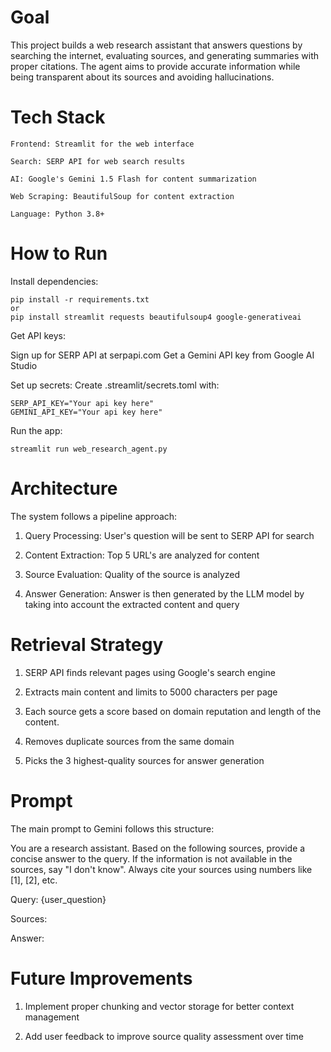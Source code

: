 # Goal

This project builds a web research assistant that answers questions by searching the internet, evaluating sources, and generating summaries with proper citations. The agent aims to provide accurate information while being transparent about its sources and avoiding hallucinations.

# Tech Stack

    Frontend: Streamlit for the web interface

    Search: SERP API for web search results

    AI: Google's Gemini 1.5 Flash for content summarization

    Web Scraping: BeautifulSoup for content extraction

    Language: Python 3.8+

# How to Run

Install dependencies:
    

    pip install -r requirements.txt 
    or 
    pip install streamlit requests beautifulsoup4 google-generativeai

Get API keys:

Sign up for SERP API at serpapi.com
Get a Gemini API key from Google AI Studio

Set up secrets:
Create .streamlit/secrets.toml with:

    SERP_API_KEY="Your api key here"
    GEMINI_API_KEY="Your api key here"
    
Run the app:
    

    streamlit run web_research_agent.py



# Architecture
The system follows a pipeline approach:

1. Query Processing: User's question will be sent to SERP API for search

2. Content Extraction: Top 5 URL's are analyzed for content

3. Source Evaluation: Quality of the source is analyzed

4. Answer Generation: Answer is then generated by the LLM model by taking into account the extracted content and query

# Retrieval Strategy


1. SERP API finds relevant pages using Google's search engine

2. Extracts main content and limits to 5000 characters per page

3. Each source gets a score based on domain reputation and length of the content. 

4. Removes duplicate sources from the same domain

5. Picks the 3 highest-quality sources for answer generation


# Prompt

The main prompt to Gemini follows this structure: 

You are a research assistant. Based on the following sources, provide a concise answer to the query.
If the information is not available in the sources, say "I don't know".
Always cite your sources using numbers like [1], [2], etc.

Query: {user_question}

Sources:


Answer:


# Future Improvements




1. Implement proper chunking and vector storage for better context management

2. Add user feedback to improve source quality assessment over time

